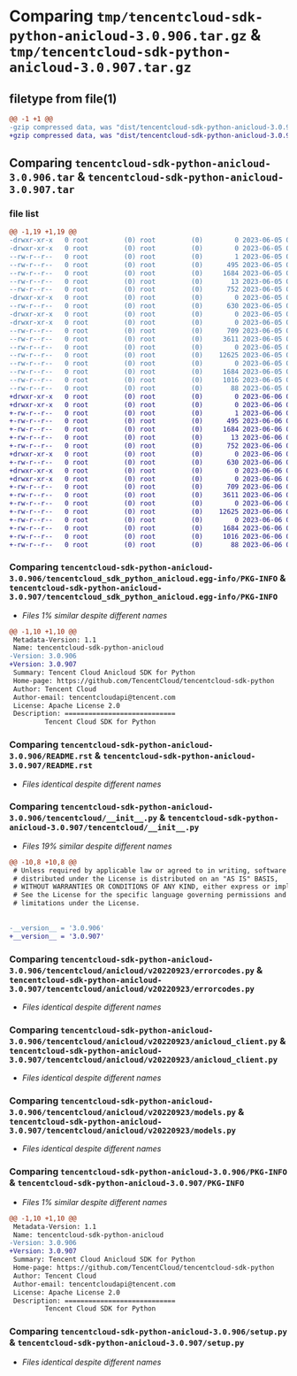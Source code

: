 # Comparing `tmp/tencentcloud-sdk-python-anicloud-3.0.906.tar.gz` & `tmp/tencentcloud-sdk-python-anicloud-3.0.907.tar.gz`

## filetype from file(1)

```diff
@@ -1 +1 @@
-gzip compressed data, was "dist/tencentcloud-sdk-python-anicloud-3.0.906.tar", last modified: Mon Jun  5 00:25:51 2023, max compression
+gzip compressed data, was "dist/tencentcloud-sdk-python-anicloud-3.0.907.tar", last modified: Tue Jun  6 02:18:00 2023, max compression
```

## Comparing `tencentcloud-sdk-python-anicloud-3.0.906.tar` & `tencentcloud-sdk-python-anicloud-3.0.907.tar`

### file list

```diff
@@ -1,19 +1,19 @@
-drwxr-xr-x   0 root         (0) root         (0)        0 2023-06-05 00:25:51.000000 tencentcloud-sdk-python-anicloud-3.0.906/
-drwxr-xr-x   0 root         (0) root         (0)        0 2023-06-05 00:25:51.000000 tencentcloud-sdk-python-anicloud-3.0.906/tencentcloud_sdk_python_anicloud.egg-info/
--rw-r--r--   0 root         (0) root         (0)        1 2023-06-05 00:25:51.000000 tencentcloud-sdk-python-anicloud-3.0.906/tencentcloud_sdk_python_anicloud.egg-info/dependency_links.txt
--rw-r--r--   0 root         (0) root         (0)      495 2023-06-05 00:25:51.000000 tencentcloud-sdk-python-anicloud-3.0.906/tencentcloud_sdk_python_anicloud.egg-info/SOURCES.txt
--rw-r--r--   0 root         (0) root         (0)     1684 2023-06-05 00:25:51.000000 tencentcloud-sdk-python-anicloud-3.0.906/tencentcloud_sdk_python_anicloud.egg-info/PKG-INFO
--rw-r--r--   0 root         (0) root         (0)       13 2023-06-05 00:25:51.000000 tencentcloud-sdk-python-anicloud-3.0.906/tencentcloud_sdk_python_anicloud.egg-info/top_level.txt
--rw-r--r--   0 root         (0) root         (0)      752 2023-06-05 00:25:51.000000 tencentcloud-sdk-python-anicloud-3.0.906/README.rst
-drwxr-xr-x   0 root         (0) root         (0)        0 2023-06-05 00:25:51.000000 tencentcloud-sdk-python-anicloud-3.0.906/tencentcloud/
--rw-r--r--   0 root         (0) root         (0)      630 2023-06-05 00:25:51.000000 tencentcloud-sdk-python-anicloud-3.0.906/tencentcloud/__init__.py
-drwxr-xr-x   0 root         (0) root         (0)        0 2023-06-05 00:25:51.000000 tencentcloud-sdk-python-anicloud-3.0.906/tencentcloud/anicloud/
-drwxr-xr-x   0 root         (0) root         (0)        0 2023-06-05 00:25:51.000000 tencentcloud-sdk-python-anicloud-3.0.906/tencentcloud/anicloud/v20220923/
--rw-r--r--   0 root         (0) root         (0)      709 2023-06-05 00:25:51.000000 tencentcloud-sdk-python-anicloud-3.0.906/tencentcloud/anicloud/v20220923/errorcodes.py
--rw-r--r--   0 root         (0) root         (0)     3611 2023-06-05 00:25:51.000000 tencentcloud-sdk-python-anicloud-3.0.906/tencentcloud/anicloud/v20220923/anicloud_client.py
--rw-r--r--   0 root         (0) root         (0)        0 2023-06-05 00:25:51.000000 tencentcloud-sdk-python-anicloud-3.0.906/tencentcloud/anicloud/v20220923/__init__.py
--rw-r--r--   0 root         (0) root         (0)    12625 2023-06-05 00:25:51.000000 tencentcloud-sdk-python-anicloud-3.0.906/tencentcloud/anicloud/v20220923/models.py
--rw-r--r--   0 root         (0) root         (0)        0 2023-06-05 00:25:51.000000 tencentcloud-sdk-python-anicloud-3.0.906/tencentcloud/anicloud/__init__.py
--rw-r--r--   0 root         (0) root         (0)     1684 2023-06-05 00:25:51.000000 tencentcloud-sdk-python-anicloud-3.0.906/PKG-INFO
--rw-r--r--   0 root         (0) root         (0)     1016 2023-06-05 00:25:51.000000 tencentcloud-sdk-python-anicloud-3.0.906/setup.py
--rw-r--r--   0 root         (0) root         (0)       88 2023-06-05 00:25:51.000000 tencentcloud-sdk-python-anicloud-3.0.906/setup.cfg
+drwxr-xr-x   0 root         (0) root         (0)        0 2023-06-06 02:18:00.000000 tencentcloud-sdk-python-anicloud-3.0.907/
+drwxr-xr-x   0 root         (0) root         (0)        0 2023-06-06 02:18:00.000000 tencentcloud-sdk-python-anicloud-3.0.907/tencentcloud_sdk_python_anicloud.egg-info/
+-rw-r--r--   0 root         (0) root         (0)        1 2023-06-06 02:18:00.000000 tencentcloud-sdk-python-anicloud-3.0.907/tencentcloud_sdk_python_anicloud.egg-info/dependency_links.txt
+-rw-r--r--   0 root         (0) root         (0)      495 2023-06-06 02:18:00.000000 tencentcloud-sdk-python-anicloud-3.0.907/tencentcloud_sdk_python_anicloud.egg-info/SOURCES.txt
+-rw-r--r--   0 root         (0) root         (0)     1684 2023-06-06 02:18:00.000000 tencentcloud-sdk-python-anicloud-3.0.907/tencentcloud_sdk_python_anicloud.egg-info/PKG-INFO
+-rw-r--r--   0 root         (0) root         (0)       13 2023-06-06 02:18:00.000000 tencentcloud-sdk-python-anicloud-3.0.907/tencentcloud_sdk_python_anicloud.egg-info/top_level.txt
+-rw-r--r--   0 root         (0) root         (0)      752 2023-06-06 02:18:00.000000 tencentcloud-sdk-python-anicloud-3.0.907/README.rst
+drwxr-xr-x   0 root         (0) root         (0)        0 2023-06-06 02:18:00.000000 tencentcloud-sdk-python-anicloud-3.0.907/tencentcloud/
+-rw-r--r--   0 root         (0) root         (0)      630 2023-06-06 02:18:00.000000 tencentcloud-sdk-python-anicloud-3.0.907/tencentcloud/__init__.py
+drwxr-xr-x   0 root         (0) root         (0)        0 2023-06-06 02:18:00.000000 tencentcloud-sdk-python-anicloud-3.0.907/tencentcloud/anicloud/
+drwxr-xr-x   0 root         (0) root         (0)        0 2023-06-06 02:18:00.000000 tencentcloud-sdk-python-anicloud-3.0.907/tencentcloud/anicloud/v20220923/
+-rw-r--r--   0 root         (0) root         (0)      709 2023-06-06 02:18:00.000000 tencentcloud-sdk-python-anicloud-3.0.907/tencentcloud/anicloud/v20220923/errorcodes.py
+-rw-r--r--   0 root         (0) root         (0)     3611 2023-06-06 02:18:00.000000 tencentcloud-sdk-python-anicloud-3.0.907/tencentcloud/anicloud/v20220923/anicloud_client.py
+-rw-r--r--   0 root         (0) root         (0)        0 2023-06-06 02:18:00.000000 tencentcloud-sdk-python-anicloud-3.0.907/tencentcloud/anicloud/v20220923/__init__.py
+-rw-r--r--   0 root         (0) root         (0)    12625 2023-06-06 02:18:00.000000 tencentcloud-sdk-python-anicloud-3.0.907/tencentcloud/anicloud/v20220923/models.py
+-rw-r--r--   0 root         (0) root         (0)        0 2023-06-06 02:18:00.000000 tencentcloud-sdk-python-anicloud-3.0.907/tencentcloud/anicloud/__init__.py
+-rw-r--r--   0 root         (0) root         (0)     1684 2023-06-06 02:18:00.000000 tencentcloud-sdk-python-anicloud-3.0.907/PKG-INFO
+-rw-r--r--   0 root         (0) root         (0)     1016 2023-06-06 02:18:00.000000 tencentcloud-sdk-python-anicloud-3.0.907/setup.py
+-rw-r--r--   0 root         (0) root         (0)       88 2023-06-06 02:18:00.000000 tencentcloud-sdk-python-anicloud-3.0.907/setup.cfg
```

### Comparing `tencentcloud-sdk-python-anicloud-3.0.906/tencentcloud_sdk_python_anicloud.egg-info/PKG-INFO` & `tencentcloud-sdk-python-anicloud-3.0.907/tencentcloud_sdk_python_anicloud.egg-info/PKG-INFO`

 * *Files 1% similar despite different names*

```diff
@@ -1,10 +1,10 @@
 Metadata-Version: 1.1
 Name: tencentcloud-sdk-python-anicloud
-Version: 3.0.906
+Version: 3.0.907
 Summary: Tencent Cloud Anicloud SDK for Python
 Home-page: https://github.com/TencentCloud/tencentcloud-sdk-python
 Author: Tencent Cloud
 Author-email: tencentcloudapi@tencent.com
 License: Apache License 2.0
 Description: ============================
         Tencent Cloud SDK for Python
```

### Comparing `tencentcloud-sdk-python-anicloud-3.0.906/README.rst` & `tencentcloud-sdk-python-anicloud-3.0.907/README.rst`

 * *Files identical despite different names*

### Comparing `tencentcloud-sdk-python-anicloud-3.0.906/tencentcloud/__init__.py` & `tencentcloud-sdk-python-anicloud-3.0.907/tencentcloud/__init__.py`

 * *Files 19% similar despite different names*

```diff
@@ -10,8 +10,8 @@
 # Unless required by applicable law or agreed to in writing, software
 # distributed under the License is distributed on an "AS IS" BASIS,
 # WITHOUT WARRANTIES OR CONDITIONS OF ANY KIND, either express or implied.
 # See the License for the specific language governing permissions and
 # limitations under the License.
 
 
-__version__ = '3.0.906'
+__version__ = '3.0.907'
```

### Comparing `tencentcloud-sdk-python-anicloud-3.0.906/tencentcloud/anicloud/v20220923/errorcodes.py` & `tencentcloud-sdk-python-anicloud-3.0.907/tencentcloud/anicloud/v20220923/errorcodes.py`

 * *Files identical despite different names*

### Comparing `tencentcloud-sdk-python-anicloud-3.0.906/tencentcloud/anicloud/v20220923/anicloud_client.py` & `tencentcloud-sdk-python-anicloud-3.0.907/tencentcloud/anicloud/v20220923/anicloud_client.py`

 * *Files identical despite different names*

### Comparing `tencentcloud-sdk-python-anicloud-3.0.906/tencentcloud/anicloud/v20220923/models.py` & `tencentcloud-sdk-python-anicloud-3.0.907/tencentcloud/anicloud/v20220923/models.py`

 * *Files identical despite different names*

### Comparing `tencentcloud-sdk-python-anicloud-3.0.906/PKG-INFO` & `tencentcloud-sdk-python-anicloud-3.0.907/PKG-INFO`

 * *Files 1% similar despite different names*

```diff
@@ -1,10 +1,10 @@
 Metadata-Version: 1.1
 Name: tencentcloud-sdk-python-anicloud
-Version: 3.0.906
+Version: 3.0.907
 Summary: Tencent Cloud Anicloud SDK for Python
 Home-page: https://github.com/TencentCloud/tencentcloud-sdk-python
 Author: Tencent Cloud
 Author-email: tencentcloudapi@tencent.com
 License: Apache License 2.0
 Description: ============================
         Tencent Cloud SDK for Python
```

### Comparing `tencentcloud-sdk-python-anicloud-3.0.906/setup.py` & `tencentcloud-sdk-python-anicloud-3.0.907/setup.py`

 * *Files identical despite different names*

